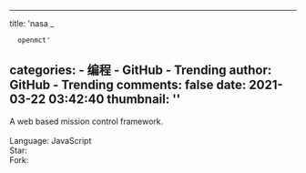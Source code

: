 
---
title: 'nasa _

      openmct'
categories: 
    - 编程
    - GitHub - Trending
author: GitHub - Trending
comments: false
date: 2021-03-22 03:42:40
thumbnail: ''
---

<div>   
A web based mission control framework. 
    <br>
                            <br>Language: JavaScript
                            <br>Star: 
                            <br>Fork:   
</div>
            
